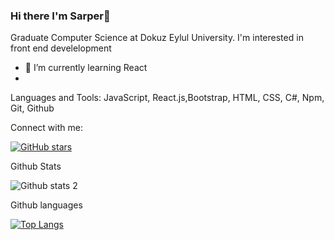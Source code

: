 ### Hi there I'm Sarper👋

 Graduate Computer Science at Dokuz Eylul University.
 I'm interested in front end develelopment
- 🌱 I’m currently learning React
- 
Languages and Tools:
JavaScript, React.js,Bootstrap, HTML, CSS, C#, Npm, Git, Github

Connect with me:

[![GitHub stars](https://img.shields.io/github/stars/Sarperbg/StrapDown.js.svg?style=social&label=Star&maxAge=2592000)](https://GitHub.com/Sarperbg/StrapDown.js/stargazers/)


Github Stats

![Github stats 2](https://github-readme-stats.vercel.app/api?username=Sarperbg&show_icons=true&theme=radical)


Github languages

[![Top Langs](https://github-readme-stats.vercel.app/api/top-langs/?username=Sarperbg&layout=compact)](https://github.com/Sarperbg/github-readme-stats)
